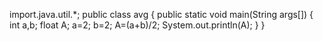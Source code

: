 import.java.util.*;
public class avg
{
public static void main(String args[])
{
int a,b;
float A;
a=2; b=2;
A=(a+b)/2;
System.out.println(A);
}
}
